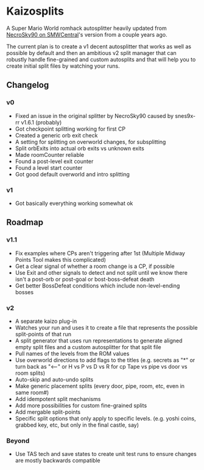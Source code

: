 # Kaizosplits

A Super Mario World romhack autosplitter heavily updated from [NecroSky90 on SMWCentral](https://www.smwcentral.net/?p=section&a=details&id=28606)'s version from a couple years ago.

The current plan is to create a v1 decent autosplitter that works as well as possible by default and then an ambitious v2 split manager that can robustly handle fine-grained and custom autosplits and that will help you to create initial split files by watching your runs.

## Changelog

### v0
- Fixed an issue in the original splitter by NecroSky90 caused by snes9x-rr v1.6.1 (probably)
- Got checkpoint splitting working for first CP
- Created a generic orb exit check
- A setting for splitting on overworld changes, for subsplitting
- Split orbExits into actual orb exits vs unknown exits
- Made roomCounter reliable
- Found a post-level exit counter
- Found a level start counter
- Got good default overworld and intro splitting

### v1
- Got basically everything working somewhat ok

## Roadmap

### v1.1
- Fix examples where CPs aren't triggering after 1st (Multiple Midway Points Tool makes this complicated)
- Get a clear signal of whether a room change is a CP, if possible
- Use Exit and other signals to detect and not split until we know there isn't a post-orb or post-goal or bost-boss-defeat death
- Get better BossDefeat conditions which include non-level-ending bosses

### v2
- A separate kaizo plug-in
- Watches your run and uses it to create a file that represents the possible split-points of that run
- A split generator that uses run representations to generate aligned empty split files and a custom autosplitter for that split file
- Pull names of the levels from the ROM values
- Use overworld directions to add flags to the titles (e.g. secrets as "*" or turn back as "<--" or H vs P vs D vs R for cp Tape vs pipe vs door vs room splits)
- Auto-skip and auto-undo splits
- Make generic placement splits (every door, pipe, room, etc, even in same room#)
- Add idempotent split mechanisms
- Add more possibilities for custom fine-grained splits
- Add mergable split-points
- Specific split options that only apply to specific levels. (e.g. yoshi coins, grabbed key, etc, but only in the final castle, say)

### Beyond
- Use TAS tech and save states to create unit test runs to ensure changes are mostly backwards compatible
